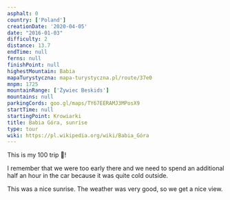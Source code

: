 ```yaml
---
asphalt: 0
country: ['Poland']
creationDate: '2020-04-05'
date: "2016-01-03"
difficulty: 2
distance: 13.7
endTime: null
ferns: null
finishPoint: null
highestMountain: Babia
mapaTurystyczna: mapa-turystyczna.pl/route/37e0
mnpm: 1725
mountainRange: ['Żywiec Beskids']
mountains: null
parkingCords: goo.gl/maps/TY67EERAMJ3MPosX9
startTime: null
startingPoint: Krowiarki
title: Babia Góra, sunrise
type: tour
wiki: https://pl.wikipedia.org/wiki/Babia_Góra
---
```


This is my 100 trip :tada:!

I remember that we were too early there and we need to spend an additional half an hour in the car because it was quite cold outside.

This was a nice sunrise. The weather was very good, so we get a nice view.

